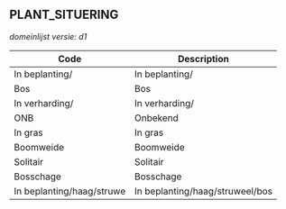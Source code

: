 ## PLANT_SITUERING

*domeinlijst versie: d1* 

 |Code |Description	|
|	---	|	---	|
| In beplanting/ | In beplanting/ |
| Bos | Bos |
| In verharding/ | In verharding/ |
| ONB | Onbekend |
| In gras | In gras |
| Boomweide | Boomweide |
| Solitair | Solitair |
| Bosschage | Bosschage |
| In beplanting/haag/struwe | In beplanting/haag/struweel/bos |
